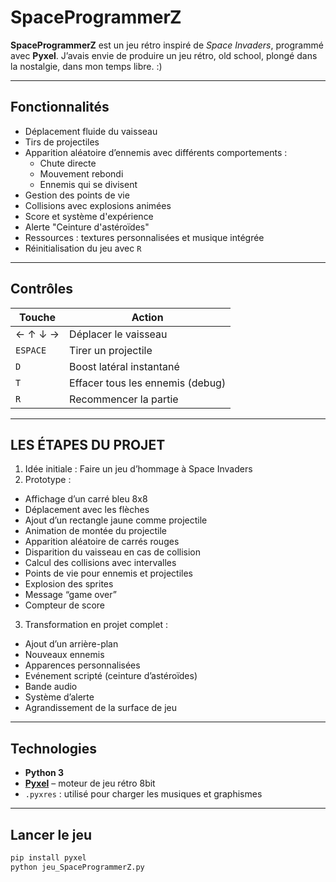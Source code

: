 # SpaceProgrammerZ

**SpaceProgrammerZ** est un jeu rétro inspiré de *Space Invaders*, programmé avec **Pyxel**. J’avais envie de produire un jeu rétro, old school, plongé dans la nostalgie, dans mon temps libre. :)

---

## Fonctionnalités

- Déplacement fluide du vaisseau
- Tirs de projectiles
- Apparition aléatoire d’ennemis avec différents comportements :
  - Chute directe
  - Mouvement rebondi
  - Ennemis qui se divisent
- Gestion des points de vie
- Collisions avec explosions animées
- Score et système d'expérience
- Alerte "Ceinture d'astéroïdes"
- Ressources : textures personnalisées et musique intégrée
- Réinitialisation du jeu avec `R`

---

## Contrôles

| Touche     | Action                            |
|------------|-----------------------------------|
| ← ↑ ↓ →    | Déplacer le vaisseau              |
| `ESPACE`   | Tirer un projectile               |
| `D`        | Boost latéral instantané          |
| `T`        | Effacer tous les ennemis (debug)  |
| `R`        | Recommencer la partie             |

---

## LES ÉTAPES DU PROJET
1.	Idée initiale : Faire un jeu d’hommage à Space Invaders
2.	Prototype :
-  Affichage d’un carré bleu 8x8
-  Déplacement avec les flèches
-  Ajout d’un rectangle jaune comme projectile
-  Animation de montée du projectile
-  Apparition aléatoire de carrés rouges
-  Disparition du vaisseau en cas de collision
-  Calcul des collisions avec intervalles
-  Points de vie pour ennemis et projectiles
-  Explosion des sprites
-  Message “game over”
-  Compteur de score
3.	Transformation en projet complet :
-  Ajout d’un arrière-plan
-  Nouveaux ennemis
-  Apparences personnalisées
-  Evénement scripté (ceinture d’astéroïdes)
-  Bande audio
-  Système d’alerte
-  Agrandissement de la surface de jeu

---


## Technologies

- **Python 3**
- **[Pyxel](https://github.com/kitao/pyxel)** – moteur de jeu rétro 8bit
- `.pyxres` : utilisé pour charger les musiques et graphismes

---

## Lancer le jeu

```bash
pip install pyxel
python jeu_SpaceProgrammerZ.py

